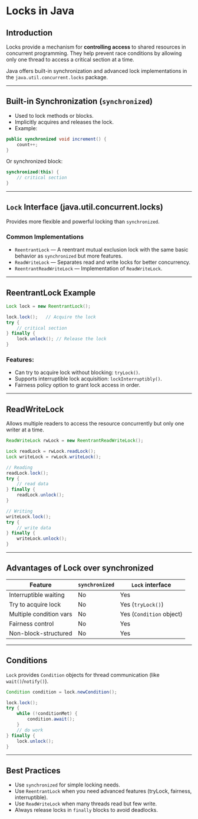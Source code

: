 # Locks in Java

## Introduction

Locks provide a mechanism for **controlling access** to shared resources in concurrent programming. They help prevent race conditions by allowing only one thread to access a critical section at a time.

Java offers built-in synchronization and advanced lock implementations in the `java.util.concurrent.locks` package.

---

## Built-in Synchronization (`synchronized`)

- Used to lock methods or blocks.
- Implicitly acquires and releases the lock.
- Example:

```java
public synchronized void increment() {
    count++;
}
```

Or synchronized block:

```java
synchronized(this) {
    // critical section
}
```

---

## `Lock` Interface (java.util.concurrent.locks)

Provides more flexible and powerful locking than `synchronized`.

### Common Implementations

- `ReentrantLock` — A reentrant mutual exclusion lock with the same basic behavior as `synchronized` but more features.
- `ReadWriteLock` — Separates read and write locks for better concurrency.
- `ReentrantReadWriteLock` — Implementation of `ReadWriteLock`.

---

## ReentrantLock Example

```java
Lock lock = new ReentrantLock();

lock.lock();   // Acquire the lock
try {
    // critical section
} finally {
    lock.unlock(); // Release the lock
}
```

### Features:

- Can try to acquire lock without blocking: `tryLock()`.
- Supports interruptible lock acquisition: `lockInterruptibly()`.
- Fairness policy option to grant lock access in order.

---

## ReadWriteLock

Allows multiple readers to access the resource concurrently but only one writer at a time.

```java
ReadWriteLock rwLock = new ReentrantReadWriteLock();

Lock readLock = rwLock.readLock();
Lock writeLock = rwLock.writeLock();

// Reading
readLock.lock();
try {
    // read data
} finally {
    readLock.unlock();
}

// Writing
writeLock.lock();
try {
    // write data
} finally {
    writeLock.unlock();
}
```

---

## Advantages of Lock over synchronized

| Feature                 | `synchronized`          | `Lock` interface         |
|-------------------------|-------------------------|--------------------------|
| Interruptible waiting   | No                      | Yes                      |
| Try to acquire lock     | No                      | Yes (`tryLock()`)        |
| Multiple condition vars | No                      | Yes (`Condition` object) |
| Fairness control        | No                      | Yes                      |
| Non-block-structured    | No                      | Yes                      |

---

## Conditions

`Lock` provides `Condition` objects for thread communication (like `wait()`/`notify()`).

```java
Condition condition = lock.newCondition();

lock.lock();
try {
    while (!conditionMet) {
        condition.await();
    }
    // do work
} finally {
    lock.unlock();
}
```

---

## Best Practices

- Use `synchronized` for simple locking needs.
- Use `ReentrantLock` when you need advanced features (tryLock, fairness, interruptible).
- Use `ReadWriteLock` when many threads read but few write.
- Always release locks in `finally` blocks to avoid deadlocks.
